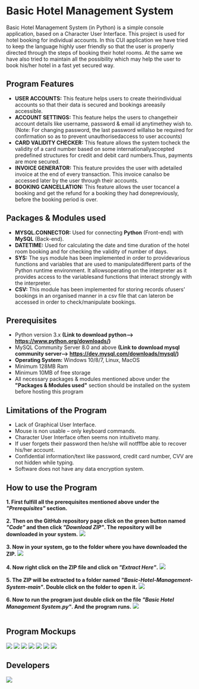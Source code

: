 # Basic Hotel Management System

Basic Hotel Management System (in Python) is a simple console application, based on a Character User Interface. This project is used for hotel booking for individual accounts. In this CUI application we have tried to keep the language highly user friendly so that the user is properly directed through the steps of booking their hotel rooms. At the same we have also tried to maintain all the possibility which may help the user to book his/her hotel in a fast yet secured way.

## Program Features

* **USER ACCOUNTS:** This feature helps users to create theirindividual accounts so that their data is secured and bookings areeasily accessible.
* **ACCOUNT SETTINGS:** This feature helps the users to changetheir account details like username, password & email id anytimethey wish to. (Note: For changing password, the last password willalso be required for confirmation so as to prevent unauthorisedaccess to user accounts)
* **CARD VALIDITY CHECKER:** This feature allows the system tocheck the validity of a card number based on some internationallyaccepted predefined structures for credit and debit card numbers.Thus, payments are more secured.
* **INVOICE GENERATOR:** This feature provides the user with adetailed invoice at the end of every transaction. This invoice canalso be accessed later by the user through their accounts.
* **BOOKING CANCELLATION:** This feature allows the user tocancel a booking and get the refund for a booking they had donepreviously, before the booking period is over.

## Packages & Modules used

* **MYSQL.CONNECTOR:** Used for connecting **Python** (Front-end) with **MySQL** (Back-end).
* **DATETIME:** Used for calculating the date and time duration of the hotel room booking and for checking the validity of number of days.
* **SYS:** The sys module has been implemented in order to providevarious functions and variables that are used to manipulatedifferent parts of the Python runtime environment. It allowsoperating on the interpreter as it provides access to the variablesand functions that interact strongly with the interpreter.
* **CSV:** This module has been implemented for storing records ofusers’ bookings in an organised manner in a csv file that can lateron be accessed in order to check/manipulate bookings.

## Prerequisites

* Python version 3.x **(Link to download python--> https://www.python.org/downloads/)**
* MySQL Community Server 8.0 and above **(Link to download mysql community server--> https://dev.mysql.com/downloads/mysql/)**
* **Operating System:** Windows 10/8/7, Linux, MacOS
* Minimum 128MB Ram 
* Minimum 10MB of free storage
* All necessary packages & modules mentioned above under the **"Packages & Modules used"** section should be installed on the system before hosting this program

## Limitations of the Program

* Lack of Graphical User Interface.
* Mouse is non usable – only keyboard commands.
* Character User Interface often seems non intuitiveto many.
* If user forgets their password then he/she will notfffbe able to recover his/her account.
* Confidential information/text like password, credit card number, CVV are not hidden while typing.
* Software does not have any data encryption system.

## How to use the Program

**1. First fulfill all the prerequisites mentioned above under the _"Prerequisites"_ section.**<br />
<br />
**2. Then on the GitHub repository page click on the green button named _"Code"_ and then click _"Download ZIP"_. The repository will be downloaded in your system.**
![](how-to-use/1.jpg)<br />
<br />
**3. Now in your system, go to the folder where you have downloaded the ZIP.**
![](how-to-use/2.jpg)<br />
<br />
**4. Now right click on the ZIP file and click on _"Extract Here"_.**
![](how-to-use/3.jpg)<br />
<br />
**5. The ZIP will be extracted to a folder named _"Basic-Hotel-Management-System-main"_. Double click on the folder to open it.**
![](how-to-use/4.jpg)<br />
<br />
**6. Now to run the program just double click on the file _"Basic Hotel Management System.py"_. And the program runs.**
![](how-to-use/5.jpg)<br />
<br />

## Program Mockups

![](mockups/1.jpg)
![](mockups/2.jpg)
![](mockups/3.jpg)
![](mockups/4.jpg)
![](mockups/5.jpg)
![](mockups/6.jpg)
![](mockups/7.jpg)

## Developers

![](/the-core-team.jpg)
